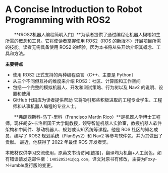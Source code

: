 # A Concise Introduction to Robot Programming with ROS2

&emsp;&emsp;**《ROS2机器人编程简明入门》**为读者提供了通过编程让机器人栩栩如生所需的概念和工具。它将使读者掌握使用 ROS2（ROS 的新版本）开展项目所需的技能。读者无需具备使用 ROS2 的经验，因为本书将从头开始介绍其概念、工具和方法。

**主要特点**

* 使用 ROS2 正式支持的两种编程语言（C++、主要是 Python）
* 从三个不同但互补的维度来介绍 ROS2：社区、计算图和工作空间
* 包括一个完整的模拟机器人、开发和测试策略、行为树以及 Nav2 的说明、设置和使用
* GitHub 代码库为读者提供帮助
它将吸引那些积极进取的工程专业学生、工程师和从事机器人编程的专业人士。

&emsp;&emsp;**弗朗西斯科-马丁-里科（Francisco Martín Rico）**是机器人学博士工程师，现任胡安-卡洛斯国王大学副教授，领导智能机器人实验室，教授机器人软件架构和中间件、移动机器人、规划或认知系统等课程。他是 ROS 社区的知名成员，编写了 ROS2 规划系统（PlanSys2）和 Nav2 等参考软件包，并为其做出了贡献。 最近，他获得了 2022 年最佳 ROS 开发者奖。

本教材仅供学习交流使用，原英文书请访问[链接]，翻译均为机翻+人工润色，如有错误请发送邮件至：`1485205341@qq.com`，译文对原书有修改，主要为Foxy->Humble发行版的变更。
